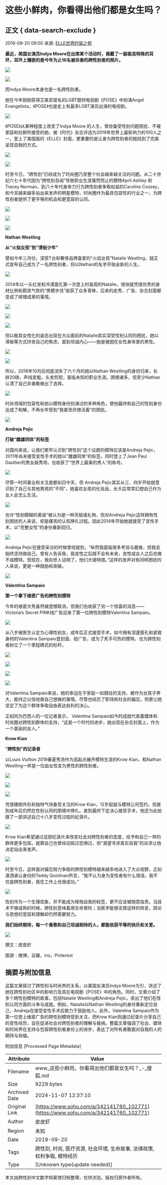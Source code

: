 # 这些小鲜肉，你看得出他们都是女生吗？

## 正文 { data-search-exclude }


2019-09-20 09:00 来源: [ELLE世界时装之苑](https://www.sohu.com/?spm=smpc.content-abroad.content.1.17309829725638shye34)

**最近，美国女演员Indya Moore在出席某个活动时，佩戴了一副极其特殊的耳环，耳环上镶嵌的是今年为止16名被杀害的跨性别者的照片。**

![](http://5b0988e595225.cdn.sohucs.com/images/20190920/0a8b8e8c39904515b86de32a1b51530e.jpeg)

![](http://5b0988e595225.cdn.sohucs.com/images/20190920/c8b240e8f3a64b7f9151074aa9871543.jpeg)

而Indya Moore本身也是一名跨性别者。

她在今年刚刚获得艾美奖提名的LGBT题材电视剧《POSE》中扮演Angel Evangelista，《POSE》也是史上有最多LGBT演员出演的电视剧。

![](http://5b0988e595225.cdn.sohucs.com/images/20190920/20b667109306436ab76305acd6233bab.jpeg)

《POSE》从某种程度上改变了Indya Moore 的人生，曾经备受性别问题困扰、不被家庭和社群所接受的她，被《时代》杂志评选为2019年世界上最影响力的100人之一，登上了美国版的《ELLE》封面，更重要的是让身为跨性别者的她找到了完美呈现自我的方式。

![](http://5b0988e595225.cdn.sohucs.com/images/20190920/9585fca61af44a5b87a7f17fbe411038.jpeg)

![](http://5b0988e595225.cdn.sohucs.com/images/20190920/b16d997bb5fa45ec80bae362e95e7718.jpeg)

时至今日，“跨性别”已经成为了时尚圈乃至整个社会越来越关注的问题。从二十世纪六七十年代因为“跨性别丑闻”导致职业生涯戛然而止的模特April Ashley 和Tracey Norman，到八十年代身体力行为跨性别者争取权益的Caroline Cossey，和今天越来越多站出来发声的明星模特，时尚圈作为最具包容性的行业之一，为跨性别者提供了更平等的机会和更宽容的认同。

![](http://5b0988e595225.cdn.sohucs.com/images/20190920/5c5d3c78bc6d4741aa907b33a953bc10.jpeg)

![](http://5b0988e595225.cdn.sohucs.com/images/20190920/02078f26f36c40b2b4833447ed4de3fc.jpeg)

![](http://5b0988e595225.cdn.sohucs.com/images/20190920/e04f5bab1e374d26b7fade1069f6e493.jpeg)

**Nathan Westling**

**从“火焰女孩”到“滑板少年”**

譬如今年三月份，深受T台和奢侈品牌喜爱的“火焰女孩”Natalie Westling，就正式宣布自己成为了一名跨性别者，将以Nathan的名字开始全新的人生。

![](http://5b0988e595225.cdn.sohucs.com/images/20190920/b7612567a52349ea923fa1cbde14af8d.jpeg)

2014年以一头红发和冷漠面孔第一次登上时装周的Natalie，很快就凭借优秀的身材比例和颇具气势的“男模步伐”收获了众多青睐，后来的走秀、广告、杂志封面都变成了顺理成章的事情。

![](http://5b0988e595225.cdn.sohucs.com/images/20190920/b49091c8aad04ceb978ec08e9f28e3a6.jpeg)

![](http://5b0988e595225.cdn.sohucs.com/images/20190920/a1933ad2ba2a49799c660acb087a048e.jpeg)

![](http://5b0988e595225.cdn.sohucs.com/images/20190920/f1344ec0587a4a30a541edbb91583a68.jpeg)

但以极其女性化的姿态出现在大众面前的Natalie其实深受性别认同的困扰，她以滑板等方式抒发自己的焦虑，直到坦诚内心——她是被困在女性身体里的男性。

![](http://5b0988e595225.cdn.sohucs.com/images/20190920/fb1c6d113c9a4293b1158cdf2734cc2c.jpeg)

![](http://5b0988e595225.cdn.sohucs.com/images/20190920/7de767d3ab9040319e459d8f2c333553.jpeg)

所以，2018年10月后彻底消失了六个月的她以Nathan Westling的身份归来，长胖20磅，声线变粗，头发剪短，面临未知的职业生涯。困境诸多，但至少Nathan认清了自己并勇敢做出了选择。

![](http://5b0988e595225.cdn.sohucs.com/images/20190920/32afbed3cdc74d75bb1ebb43048e257a.jpeg)

时尚领域的包容性和他以模特身份扮演过的多种角色，使他最终和自己的性别身份达成了和解，不再长年受到“我甚至厌倦活着”的困扰。

![](http://5b0988e595225.cdn.sohucs.com/images/20190920/70928eac456b4df3bc96f73caf9f52d3.jpeg)

**Andreja Pejic**

**打破“雌雄同体”的标签**

对国内来说，让我们更早认识到“跨性别”这个议题的模特应该是Andreja Pejic，2011年尚未接受变性手术的她以“雌雄同体”的标签，同时登上了Jean Paul Gaultier的男女装秀场，也收获了“世界上最美的男人”的称号。

![](http://5b0988e595225.cdn.sohucs.com/images/20190920/8880278e7d4947af986833ce27112749.jpeg)

尽管一时间事业和关注度都如日中天，但 Andreja Pejic其实从三、四岁开始就意识到了自己与其他男孩的“不同”，她喜欢女孩的化妆品，长大后常常幻想自己作为女人会怎么生活。

![](http://5b0988e595225.cdn.sohucs.com/images/20190920/543f3812600e4da09441dfad5c2d81f4.jpeg)

也许“性别模糊的美丽”被认为是一种天赋或礼物，但对Andreja Pejic这样拥有性别困扰的人来说，却是痛苦的认知挣扎过程。因此2014年开始她就接受了变性手术，以“完整女性”的身份重新回归。

![](http://5b0988e595225.cdn.sohucs.com/images/20190920/46fc2767f20e416ba6a0c90bf711e65e.jpeg)

Andreja Pejic在接受采访的时候曾经提到，“纵然我面临很多考验与磨难，但我会始终坚持做自己。曾有人告诉我，我变性之后就不会有未来，变性成女人之后也做不成模特。但现在，我向世人证明了，他们大错特错。”这样的发声对有同样困扰的人来说，更是一种鼓励和突破。

![](http://5b0988e595225.cdn.sohucs.com/images/20190920/6d73eb6de17949a18f4594f527d57a69.jpeg)

**Valentina Sampaio**

**第一个拿下维密广告的跨性别模特**

今年的维密大秀虽然被遗憾取消，但我们也收获了另一个惊喜的消息——Victoria’s Secret PINK线广告迎来了第一位跨性别模特Valentina Sampaio。

![](http://5b0988e595225.cdn.sohucs.com/images/20190920/dd75b5c2288d4154a7a7f2c07f7649c5.jpeg)

从八岁被医生认定为心理性别女，成年后正式接受手术，如今拥有深邃面孔和紧致身材的Valentina Sampaio登封面、拍广告，成为了炙手可热的模特，也为跨性别者树立了一个里程碑式的标杆。

![](http://5b0988e595225.cdn.sohucs.com/images/20190920/879acab1f8db4837891d64e4edc318f1.jpeg)

![](http://5b0988e595225.cdn.sohucs.com/images/20190920/21e49901f7e240e4a2b9787f188c3eb0.jpeg)

![](http://5b0988e595225.cdn.sohucs.com/images/20190920/bfd17b27184942eeb53c755d681ec66c.jpeg)

![](http://5b0988e595225.cdn.sohucs.com/images/20190920/aa82b135694f4e678682287eba6e8e08.jpeg)

对Valentina Sampaio来说，她的幸运在于家庭一如既往的支持，被作为女孩子养大，能持之以恒地做自己想做的事情。尽管也经历了职场和社会的偏见，但更让她坚定了为这个群体争取自由表达权利的决心。

正如同为巴西人的一位记者表示， Valentina Sampaio如今的成就代表着媒体和时尚圈对跨性别群体的支持，“这是一个时代的进步，她出现在杂志封面上，作为一个美丽的女人。”

**Krow Kian**

**“跨性别”的记录者**

以Louis Vuitton 2019春夏秀场作为高起点展开模特生涯的Krow Kian，和Nathan Westling一样是一位由女性变为男性的跨性别者。

![](http://5b0988e595225.cdn.sohucs.com/images/20190920/2eec7405662e46d8b905367d3cc35b1c.jpeg)

![](http://5b0988e595225.cdn.sohucs.com/images/20190920/245113d1aba44b21bb53b7d38c77a8cf.jpeg)

![](http://5b0988e595225.cdn.sohucs.com/images/20190920/82ac87a68ecc4afd92b343be4947616c.jpeg)

凭借硬朗外形和独特气场备受关注的Krow Kian，12岁起就与模特公司签约，但直到成年后仍然在性别认同的困境中挣扎。直到最终下定决心接受手术，他还为此拍摄了一部讲述自己十八岁变性过程的纪录片。

![](http://5b0988e595225.cdn.sohucs.com/images/20190920/e109ea7b82074c75bbf400071a21594d.jpeg)

Krow Kian希望通过这部纪录片来改变社会对跨性别者的态度，给予和自己一样的群体更多包容。就算自己也曾经动摇过恐惧过，但“渴望寻求真实自我”的诉求让他决定站出来发声。

![](http://5b0988e595225.cdn.sohucs.com/images/20190920/27e849f1044a42bfa5a29e3ed86f634a.jpeg)

时至今日，这样面对偏见努力争取的跨性别模特越来越多地进入了大众视野，正如潇洒承认身份的Teddy Quinlivan所言，“我不认为身为变性者有什么错误，我不仅是跨性别者，我在工作上也很成功。”

![](http://5b0988e595225.cdn.sohucs.com/images/20190920/baab71bb57934819ab224550e5657013.jpeg)

性别作为一个生理现象，并不能成为桎梏自我的标签，更不应该被随意指责。当技术不够成熟的时候，跨性别意味着用生命冒险；当医学能够支撑这样的转变，舆论与思想的宽容和理解却仍然需要努力。

**我们始终期待，每一个勇敢和自己坦诚相待的人，都能收获平等的快乐和关爱。**

![](http://5b0988e595225.cdn.sohucs.com/images/20190920/cf807cfc9b56469992d66eba9ea47f7d.png)

撰文：皮皮虾

图源：微博，豆瓣，ins，Pinterest

## 摘要与附加信息

<!-- tcd_abstract -->
这篇文章探讨了跨性别与时尚界的关系，以美国女演员Indya Moore为引，讲述了她在跨性别社区中的影响力及其在电视剧《POSE》中的角色。同时，文章介绍了多个跨性别模特的故事，包括Natalie Westling和Andreja Pejic，突出了他们在性别认同方面的斗争与成就。例如，Natalie以Nathan Westling的身份重新定位自己，Andreja在接受变性手术后致力于鼓励他人。此外，Valentina Sampaio作为第一位登上维密广告的跨性别模特受到关注，而Krow Kian则通过纪录片分享自己的变性经历，旨在促进社会对跨性别者的理解与接纳。整篇文章强调了社会、媒体和时尚界在支持与包容跨性别者身份上的进步，表达了对所有勇敢面对自我的人的期待与祝福。
<!-- tcd_abstract_end -->

附加信息 [Processed Page Metadata]

| Attribute       | Value                                  |
|-----------------|----------------------------------------|
| Filename        | www_这些小鲜肉，你看得出他们都是女生吗？_-_搜狐.md                             |
| Size            | 9229 bytes                           |
| Archived Date   | 2024-11-07 12:37:10                             |
| Original Link   | [https://www.sohu.com/a/342141760_102771](https://www.sohu.com/a/342141760_102771)                       |
| Author          | 皮皮虾                               |
| Region          | 未知                               |
| Date            | 2019-09-20                                 |
| Tags            | 跨性别, 时尚, 医疗资源, 社会环境, 生命故事, 法律政策, 权利争取, 模特经历                                 |
| Type            | [Unknown type(update needed)]                                 |
<!-- tcd_table_end -->

本文由跨性别中文数字档案馆归档整理，仅供浏览。版权归原作者所有。
